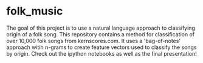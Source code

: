 # folk_music

The goal of this project is to use a natural language approach to classifying origin of a folk song. This repository contains a method for classification of over 10,000 folk songs from kernscores.com. It uses a 'bag-of-notes' approach witih n-grams to create feature vectors used to classify the songs by origin. Check out the ipython notebooks as well as the final presentation!
